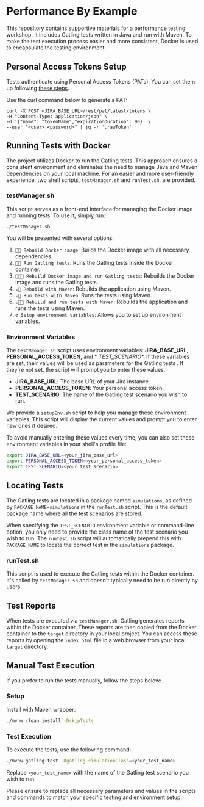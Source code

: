 # Performance By Example

This repository contains supportive materials for a performance testing workshop. It includes Gatling tests written in
Java and run with Maven. To make the test execution process easier and more consistent, Docker is used to encapsulate
the testing environment.

## Personal Access Tokens Setup

Tests authenticate using Personal Access Tokens (PATs). You can set them up
following [these steps](https://confluence.atlassian.com/enterprise/using-personal-access-tokens-1026032365.html).

Use the curl command below to generate a PAT:

```
curl -X POST <JIRA_BASE_URL>/rest/pat/latest/tokens \
-H "Content-Type: application/json" \
-d '{"name": "tokenName","expirationDuration": 90}' \
--user "<user>:<password>" | jq -r '.rawToken'
```  

## Running Tests with Docker

The project utilizes Docker to run the Gatling tests. This approach ensures a consistent environment and eliminates the
need to manage Java and Maven dependencies on your local machine. For an easier and more user-friendly experience, two
shell scripts, `testManager.sh` and `runTest.sh`, are provided.

### testManager.sh

This script serves as a front-end interface for managing the Docker image and running tests. To use it, simply run:

```./testManager.sh```

You will be presented with several options:

1. `🐳🔨 Rebuild Docker image`: Builds the Docker image with all necessary dependencies.
2. `🐳🚀 Run Gatling tests`: Runs the Gatling tests inside the Docker container.
3. `🐳🔨🚀 Rebuild Docker image and run Gatling tests`: Rebuilds the Docker image and runs the Gatling tests.
4. `☕🔨 Rebuild with Maven`: Rebuilds the application using Maven.
5. `☕🚀 Run tests with Maven`: Runs the tests using Maven.
6. `☕🔨🚀 Rebuild and run tests with Maven`: Rebuilds the application and runs the tests using Maven.
7. `⚙️ Setup environment variables`: Allows you to set up environment variables.

### Environment Variables

The `testManager.sh` script uses environment variables: **JIRA_BASE_URL**, **PERSONAL_ACCESS_TOKEN**, and *
*TEST_SCENARIO**. If these variables are set, their values will be used as parameters for the Gatling tests . If they're
not set, the script will prompt you to enter these values.

- **JIRA_BASE_URL**: The base URL of your Jira instance.
- **PERSONAL_ACCESS_TOKEN**: Your personal access token.
- **TEST_SCENARIO**: The name of the Gatling test scenario you wish to run.

We provide a `setupEnv.sh` script to help you manage these environment variables. This script will display the current
values and prompt you to enter new ones if desired.

To avoid manually entering these values every time, you can also set these environment variables in your shell's profile
file:

```bash
export JIRA_BASE_URL=<your_jira_base_url>
export PERSONAL_ACCESS_TOKEN=<your_personal_access_token>
export TEST_SCENARIO=<your_test_scenario>
```

## Locating Tests

The Gatling tests are located in a package named `simulations`, as defined by `PACKAGE_NAME=simulations` in
the `runTest.sh` script. This is the default package name where all the test scenarios are stored.

When specifying the `TEST_SCENARIO` environment variable or command-line option, you only need to provide the class name
of the test scenario you wish to run. The `runTest.sh` script will automatically prepend this with `PACKAGE_NAME` to
locate the correct test in the `simulations` package.

### runTest.sh

This script is used to execute the Gatling tests within the Docker container. It's called by `testManager.sh` and
doesn't typically need to be run directly by users.

## Test Reports

When tests are executed via `testManager.sh`, Gatling generates reports within the Docker container. These reports are
then copied from the Docker container to the `target` directory in your local project. You can access these reports by
opening the `index.html` file in a web browser from your local `target` directory.

## Manual Test Execution

If you prefer to run the tests manually, follow the steps below:

### Setup

Install with Maven wrapper:

```bash
./mvnw clean install -DskipTests
```

### Test Execution

To execute the tests, use the following command:

```bash
./mvnw gatling:test -Dgatling.simulationClass=<your_test_name>
```

Replace `<your_test_name>` with the name of the Gatling test scenario you wish to run.

Please ensure to replace all necessary parameters and values in the scripts and commands to match your specific testing
and environment setup.